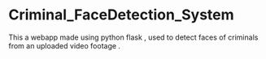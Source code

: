 # Criminal_FaceDetection_System
This a webapp made using python flask , used to detect faces of criminals from an uploaded video footage .
